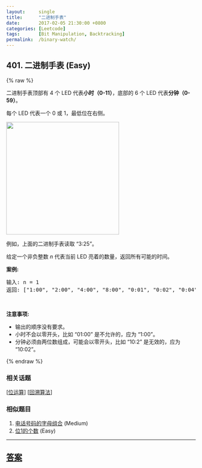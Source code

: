 ```yaml
---
layout:     single
title:      "二进制手表"
date:       2017-02-05 21:30:00 +0800
categories: [Leetcode]
tags:       [Bit Manipulation, Backtracking]
permalink:  /binary-watch/
---
```


## 401. 二进制手表 (Easy)

{% raw %}

<p>二进制手表顶部有 4 个 LED 代表<strong>小时（0-11）</strong>，底部的 6 个 LED 代表<strong>分钟（0-59）</strong>。</p>

<p>每个 LED 代表一个 0 或 1，最低位在右侧。</p>

<p><img src="https://upload.wikimedia.org/wikipedia/commons/8/8b/Binary_clock_samui_moon.jpg" style="height:300px" /></p>

<p>例如，上面的二进制手表读取 &ldquo;3:25&rdquo;。</p>

<p>给定一个非负整数 <em>n&nbsp;</em>代表当前 LED 亮着的数量，返回所有可能的时间。</p>

<p><strong>案例:</strong></p>

<pre>
输入: n = 1
返回: [&quot;1:00&quot;, &quot;2:00&quot;, &quot;4:00&quot;, &quot;8:00&quot;, &quot;0:01&quot;, &quot;0:02&quot;, &quot;0:04&quot;, &quot;0:08&quot;, &quot;0:16&quot;, &quot;0:32&quot;]</pre>

<p>&nbsp;</p>

<p><strong>注意事项:</strong></p>

<ul>
	<li>输出的顺序没有要求。</li>
	<li>小时不会以零开头，比如 &ldquo;01:00&rdquo;&nbsp;是不允许的，应为 &ldquo;1:00&rdquo;。</li>
	<li>分钟必须由两位数组成，可能会以零开头，比如 &ldquo;10:2&rdquo;&nbsp;是无效的，应为 &ldquo;10:02&rdquo;。</li>
</ul>

{% endraw %}

### 相关话题
  [[位运算](https://github.com/openset/leetcode/tree/master/tag/bit-manipulation/README.md)]
  [[回溯算法](https://github.com/openset/leetcode/tree/master/tag/backtracking/README.md)]

### 相似题目
  1. [电话号码的字母组合](/letter-combinations-of-a-phone-number) (Medium)
  1. [位1的个数](/number-of-1-bits) (Easy)

---

## [答案](https://github.com/openset/leetcode/tree/master/problems/binary-watch)
